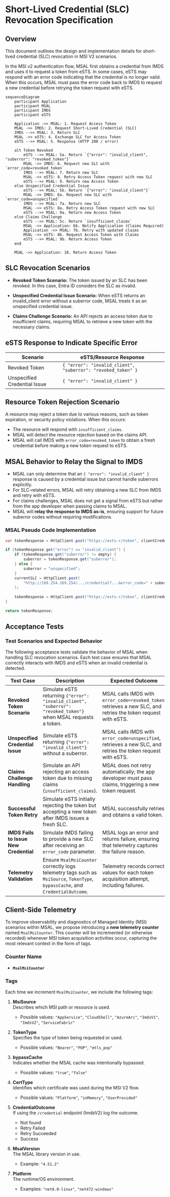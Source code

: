 # Short-Lived Credential (SLC) Revocation Specification

## Overview

This document outlines the design and implementation details for short-lived credential (SLC) revocation in MSI V2 scenarios. 

In the MSI v2 authentication flow, MSAL first obtains a credential from IMDS and uses it to request a token from eSTS. In some cases, eSTS may respond with an error code indicating that the credential is no longer valid. When this occurs, MSAL must pass the error code back to IMDS to request a new credential before retrying the token request with eSTS. 

```mermaid
sequenceDiagram
    participant Application
    participant MSAL
    participant IMDS
    participant eSTS

    Application ->> MSAL: 1. Request Access Token
    MSAL ->> IMDS: 2. Request Short-Lived Credential (SLC)
    IMDS -->> MSAL: 3. Return SLC
    MSAL ->> eSTS: 4. Exchange SLC for Access Token
    eSTS -->> MSAL: 5. Response (HTTP 200 / error)

    alt Token Revoked
        eSTS -->> MSAL: 5a. Return `{"error": "invalid_client", "suberror": "revoked_token"}`
        MSAL ->> IMDS: 6. Request new SLC with `error_code=revoked_token`
        IMDS -->> MSAL: 7. Return new SLC
        MSAL ->> eSTS: 8. Retry Access Token request with new SLC
        eSTS -->> MSAL: 9. Return new Access Token
    else Unspecified Credential Issue
        eSTS -->> MSAL: 5b. Return `{"error": "invalid_client"}`
        MSAL ->> IMDS: 6a. Request new SLC with `error_code=unspecified`
        IMDS -->> MSAL: 7a. Return new SLC
        MSAL ->> eSTS: 8a. Retry Access Token request with new SLC
        eSTS -->> MSAL: 9a. Return new Access Token
    else Claims Challenge
        eSTS -->> MSAL: 5c. Return `insufficient_claims`
        MSAL ->> Application: 6b. Notify Application (Claims Required)
        Application ->> MSAL: 7b. Retry with updated claims
        MSAL ->> eSTS: 8b. Request Access Token with Claims
        eSTS -->> MSAL: 9b. Return Access Token
    end

    MSAL ->> Application: 10. Return Access Token
```

## SLC Revocation Scenarios

- **Revoked Token Scenario:** The token issued by an SLC has been revoked. In this case, Entra ID considers the SLC as invalid.

- **Unspecified Credential Issue Scenario:** When eSTS returns an invalid_client error without a suberror code, MSAL treats it as an unspecified credential issue.

- **Claims Challenge Scenario:** An API rejects an access token due to insufficient claims, requiring MSAL to retrieve a new token with the necessary claims.

## **eSTS Response to Indicate Specific Error**

| Scenario                         | eSTS/Resource Response                                                                                 |
|----------------------------------|--------------------------------------------------------------------------------------------------------|
| Revoked Token                    | `{ "error": "invalid_client", "suberror": "revoked_token" }`                                           |
| Unspecified Credential Issue     | `{ "error": "invalid_client" }`                                                                        |

## **Resource Token Rejection Scenario**

A resource may reject a token due to various reasons, such as token expiration, or security policy violations. When this occurs:

- The resource will respond with `insufficient_claims`.
- MSAL will detect the resource rejection based on the claims API.
- MSAL will call IMDS with `error_code=revoked_token` to obtain a fresh credential before making a new token request to eSTS.

## **MSAL Behavior to Relay the Signal to IMDS**

- MSAL can only determine that an `{ "error": "invalid_client" }` response is caused by a credential issue but cannot handle suberrors explicitly.
- For SLC-related errors, MSAL will retry obtaining a new SLC from IMDS and retry with eSTS.
- For claims challenges, MSAL does not get a signal from eSTS but rather from the app developer when passing claims to MSAL.
- MSAL will **relay the response to IMDS as-is**, ensuring support for future suberror codes without requiring modifications.

### **MSAL Pseudo Code Implementation**

```csharp
var tokenResponse = HttpClient.post("https://ests-r/token", clientCredential=currentSLC);

if (tokenResponse.get("error") == "invalid_client") {
    if (tokenResponse.get("suberror") != empty) {
        suberror = tokenResponse.get("suberror");
    } else {
        suberror = "unspecified";
    }
    currentSLC = HttpClient.post(
        "http://169.254.169.254/.../credential?...&error_code=" + suberror
    );
    
    tokenResponse = HttpClient.post("https://ests-r/token", clientCredential=currentSLC);
}

return tokenResponse;
```

## Acceptance Tests

### Test Scenarios and Expected Behavior

The following acceptance tests validate the behavior of MSAL when handling SLC revocation scenarios. Each test case ensures that MSAL correctly interacts with IMDS and eSTS when an invalid credential is detected.

| **Test Case**                         | **Description**                                                                                          | **Expected Outcome** |
|----------------------------------------|----------------------------------------------------------------------------------------------------------|----------------------|
| **Revoked Token Scenario**             | Simulate eSTS returning `{"error": "invalid_client", "suberror": "revoked_token"}` when MSAL requests a token. | MSAL calls IMDS with `error_code=revoked_token`, retrieves a new SLC, and retries the token request with eSTS. |
| **Unspecified Credential Issue**       | Simulate eSTS returning `{"error": "invalid_client"}` without a suberror.                                 | MSAL calls IMDS with `error_code=unspecified`, retrieves a new SLC, and retries the token request with eSTS. |
| **Claims Challenge Handling**          | Simulate an API rejecting an access token due to missing claims (`insufficient_claims`).                 | MSAL does not retry automatically; the app developer must pass claims, triggering a new token request. |
| **Successful Token Retry**             | Simulate eSTS initially rejecting the token but accepting a new token after IMDS issues a fresh SLC.     | MSAL successfully retries and obtains a valid token. |
| **IMDS Fails to Issue New Credential** | Simulate IMDS failing to provide a new SLC after receiving an `error_code` parameter.                    | MSAL logs an error and returns failure, ensuring that telemetry captures the failure reason. |
| **Telemetry Validation**               | Ensure `MsalMsiCounter` correctly logs telemetry tags such as `MsiSource`, `TokenType`, `bypassCache`, and `CredentialOutcome`. | Telemetry records correct values for each token acquisition attempt, including failures. |

## Client-Side Telemetry

To improve observability and diagnostics of Managed Identity (MSI) scenarios within MSAL, we propose introducing a **new telemetry counter** named `MsalMsiCounter`. This counter will be incremented (or otherwise recorded) whenever MSI token acquisition activities occur, capturing the most relevant context in the form of tags.

### Counter Name
- **`MsalMsiCounter`**

### Tags
Each time we increment `MsalMsiCounter`, we include the following tags:

1. **MsiSource**  
   Describes which MSI path or resource is used.  
   - Possible values: `"AppService"`, `"CloudShell"`, `"AzureArc"`, `"ImdsV1"`, `"ImdsV2"`, `"ServiceFabric"`

2. **TokenType**  
   Specifies the type of token being requested or used.  
   - Possible values: `"Bearer"`, `"POP"`, `"mtls_pop"`

3. **bypassCache**  
   Indicates whether the MSAL cache was intentionally bypassed.  
   - Possible values: `"true"`, `"false"`

4. **CertType**  
   Identifies which certificate was used during the MSI V2 flow.  
   - Possible values: `"Platform"`, `"inMemory"`, `"UserProvided"`

5. **CredentialOutcome**  
   If using the `/credential` endpoint (ImdsV2) log the outcome.  
   - Not found
   - Retry Failed
   - Retry Succeeded
   - Success

6. **MsalVersion**  
   The MSAL library version in use.  
   - Example: `"4.51.2"`

7. **Platform**  
   The runtime/OS environment.  
   - Examples: `"net6.0-linux"`, `"net472-windows"`
